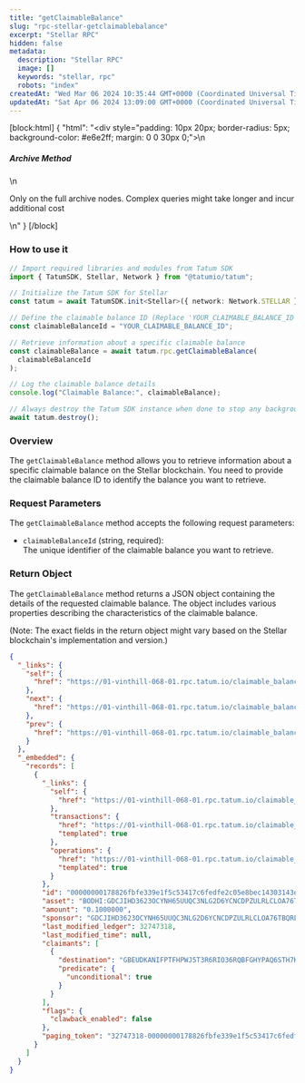 ```yaml
---
title: "getClaimableBalance"
slug: "rpc-stellar-getclaimablebalance"
excerpt: "Stellar RPC"
hidden: false
metadata: 
  description: "Stellar RPC"
  image: []
  keywords: "stellar, rpc"
  robots: "index"
createdAt: "Wed Mar 06 2024 10:35:44 GMT+0000 (Coordinated Universal Time)"
updatedAt: "Sat Apr 06 2024 13:09:00 GMT+0000 (Coordinated Universal Time)"
---
```

[block:html]
{
  "html": "<div style=\"padding: 10px 20px; border-radius: 5px; background-color: #e6e2ff; margin: 0 0 30px 0;\">\n  <h5>Archive Method</h5>\n  <p>Only on the full archive nodes. Complex queries might take longer and incur additional cost</p>\n</div>"
}
[/block]


### How to use it

```typescript
// Import required libraries and modules from Tatum SDK
import { TatumSDK, Stellar, Network } from "@tatumio/tatum";

// Initialize the Tatum SDK for Stellar
const tatum = await TatumSDK.init<Stellar>({ network: Network.STELLAR });

// Define the claimable balance ID (Replace 'YOUR_CLAIMABLE_BALANCE_ID' with the actual claimable balance ID)
const claimableBalanceId = "YOUR_CLAIMABLE_BALANCE_ID";

// Retrieve information about a specific claimable balance
const claimableBalance = await tatum.rpc.getClaimableBalance(
  claimableBalanceId
);

// Log the claimable balance details
console.log("Claimable Balance:", claimableBalance);

// Always destroy the Tatum SDK instance when done to stop any background processes
await tatum.destroy();
```

### Overview

The `getClaimableBalance` method allows you to retrieve information about a specific claimable balance on the Stellar blockchain. You need to provide the claimable balance ID to identify the balance you want to retrieve.

### Request Parameters

The `getClaimableBalance` method accepts the following request parameters:

- `claimableBalanceId` (string, required):  
  The unique identifier of the claimable balance you want to retrieve.

### Return Object

The `getClaimableBalance` method returns a JSON object containing the details of the requested claimable balance. The object includes various properties describing the characteristics of the claimable balance.

(Note: The exact fields in the return object might vary based on the Stellar blockchain's implementation and version.)

```json
{
  "_links": {
    "self": {
      "href": "https://01-vinthill-068-01.rpc.tatum.io/claimable_balances?cursor=&limit=10&order=asc"
    },
    "next": {
      "href": "https://01-vinthill-068-01.rpc.tatum.io/claimable_balances?cursor=33494305-000000006f6cd6031f3e4fcdfb795412cc0f1ffd45663098691f5eff88ff9b6cff1006a0&limit=10&order=asc"
    },
    "prev": {
      "href": "https://01-vinthill-068-01.rpc.tatum.io/claimable_balances?cursor=32747318-00000000178826fbfe339e1f5c53417c6fedfe2c05e8bec14303143ec46b38981b09c3f9&limit=10&order=desc"
    }
  },
  "_embedded": {
    "records": [
      {
        "_links": {
          "self": {
            "href": "https://01-vinthill-068-01.rpc.tatum.io/claimable_balances/00000000178826fbfe339e1f5c53417c6fedfe2c05e8bec14303143ec46b38981b09c3f9"
          },
          "transactions": {
            "href": "https://01-vinthill-068-01.rpc.tatum.io/claimable_balances/00000000178826fbfe339e1f5c53417c6fedfe2c05e8bec14303143ec46b38981b09c3f9/transactions{?cursor,limit,order}",
            "templated": true
          },
          "operations": {
            "href": "https://01-vinthill-068-01.rpc.tatum.io/claimable_balances/00000000178826fbfe339e1f5c53417c6fedfe2c05e8bec14303143ec46b38981b09c3f9/operations{?cursor,limit,order}",
            "templated": true
          }
        },
        "id": "00000000178826fbfe339e1f5c53417c6fedfe2c05e8bec14303143ec46b38981b09c3f9",
        "asset": "BODHI:GDCJIHD3623OCYNH65UUQC3NLG2D6YCNCDPZULRLCLOA76TBQRL6A3TF",
        "amount": "0.1000000",
        "sponsor": "GDCJIHD3623OCYNH65UUQC3NLG2D6YCNCDPZULRLCLOA76TBQRL6A3TF",
        "last_modified_ledger": 32747318,
        "last_modified_time": null,
        "claimants": [
          {
            "destination": "GBEUDKANIFPTFHPWJ5T3R6RIO36RQBFGHYPAQ6STH7KMNDHAT36LHOLD",
            "predicate": {
              "unconditional": true
            }
          }
        ],
        "flags": {
          "clawback_enabled": false
        },
        "paging_token": "32747318-00000000178826fbfe339e1f5c53417c6fedfe2c05e8bec14303143ec46b38981b09c3f9"
      }
    ]
  }
}
```
